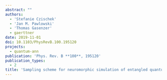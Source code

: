```yaml
---
abstract: ""
authors:
  - 'Stefanie Czischek'
  - 'Jan M. Pawlowski'
  - 'Thomas Gasenzer'
  - gaerttner
date: 2019-11-01
doi: 10.1103/PhysRevB.100.195120
projects:
  - quantum-ann
publication: 'Phys. Rev. B **100**, 195120'
publication_types:
  - 2
title: 'Sampling scheme for neuromorphic simulation of entangled quantum systems'
---
```

